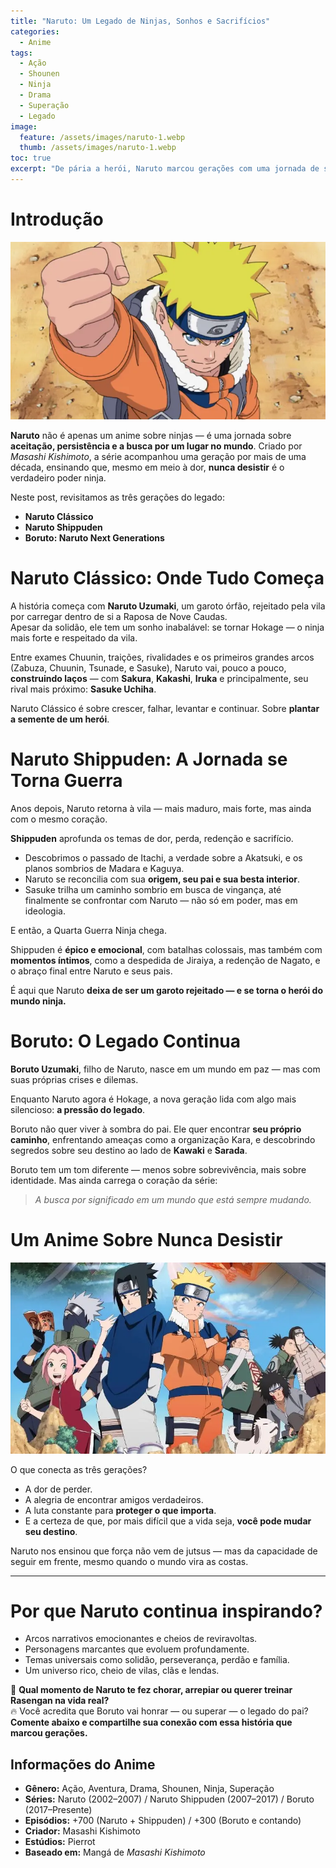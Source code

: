 ```yaml
---
title: "Naruto: Um Legado de Ninjas, Sonhos e Sacrifícios"
categories:
  - Anime
tags:
  - Ação
  - Shounen
  - Ninja
  - Drama
  - Superação
  - Legado
image:
  feature: /assets/images/naruto-1.webp
  thumb: /assets/images/naruto-1.webp
toc: true
excerpt: "De pária a herói, Naruto marcou gerações com uma jornada de superação, amizade e dor. Um anime sobre ninjas que vai muito além das lutas, explorando o que significa nunca desistir — e carregar o peso do legado."
---
```


# Introdução

![Naruto Uzumaki sorrindo com a bandana de Konoha, ao lado de Sasuke e Sakura, ainda crianças.](/assets/images/naruto-1.webp)

**Naruto** não é apenas um anime sobre ninjas — é uma jornada sobre **aceitação, persistência e a busca por um lugar no mundo**. Criado por *Masashi Kishimoto*, a série acompanhou uma geração por mais de uma década, ensinando que, mesmo em meio à dor, **nunca desistir** é o verdadeiro poder ninja.

Neste post, revisitamos as três gerações do legado:  
- **Naruto Clássico**  
- **Naruto Shippuden**  
- **Boruto: Naruto Next Generations**

# Naruto Clássico: Onde Tudo Começa

A história começa com **Naruto Uzumaki**, um garoto órfão, rejeitado pela vila por carregar dentro de si a Raposa de Nove Caudas.  
Apesar da solidão, ele tem um sonho inabalável: se tornar Hokage — o ninja mais forte e respeitado da vila.

Entre exames Chuunin, traições, rivalidades e os primeiros grandes arcos (Zabuza, Chuunin, Tsunade, e Sasuke), Naruto vai, pouco a pouco, **construindo laços** — com **Sakura**, **Kakashi**, **Iruka** e principalmente, seu rival mais próximo: **Sasuke Uchiha**.

Naruto Clássico é sobre crescer, falhar, levantar e continuar. Sobre **plantar a semente de um herói**.

# Naruto Shippuden: A Jornada se Torna Guerra

Anos depois, Naruto retorna à vila — mais maduro, mais forte, mas ainda com o mesmo coração.

**Shippuden** aprofunda os temas de dor, perda, redenção e sacrifício.  
- Descobrimos o passado de Itachi, a verdade sobre a Akatsuki, e os planos sombrios de Madara e Kaguya.  
- Naruto se reconcilia com sua **origem, seu pai e sua besta interior**.  
- Sasuke trilha um caminho sombrio em busca de vingança, até finalmente se confrontar com Naruto — não só em poder, mas em ideologia.

E então, a Quarta Guerra Ninja chega.

Shippuden é **épico e emocional**, com batalhas colossais, mas também com **momentos íntimos**, como a despedida de Jiraiya, a redenção de Nagato, e o abraço final entre Naruto e seus pais.

É aqui que Naruto **deixa de ser um garoto rejeitado — e se torna o herói do mundo ninja.**

# Boruto: O Legado Continua

**Boruto Uzumaki**, filho de Naruto, nasce em um mundo em paz — mas com suas próprias crises e dilemas.

Enquanto Naruto agora é Hokage, a nova geração lida com algo mais silencioso: **a pressão do legado**.

Boruto não quer viver à sombra do pai. Ele quer encontrar **seu próprio caminho**, enfrentando ameaças como a organização Kara, e descobrindo segredos sobre seu destino ao lado de **Kawaki** e **Sarada**.

Boruto tem um tom diferente — menos sobre sobrevivência, mais sobre identidade. Mas ainda carrega o coração da série:  
> *A busca por significado em um mundo que está sempre mudando.*

# Um Anime Sobre Nunca Desistir

![Naruto, agora adolescente, em modo Sábio, cercado por chakra e determinação.](/assets/images/naruto-2.webp)

O que conecta as três gerações?

- A dor de perder.  
- A alegria de encontrar amigos verdadeiros.  
- A luta constante para **proteger o que importa**.  
- E a certeza de que, por mais difícil que a vida seja, **você pode mudar seu destino**.

Naruto nos ensinou que força não vem de jutsus — mas da capacidade de seguir em frente, mesmo quando o mundo vira as costas.

---

# Por que Naruto continua inspirando?

- Arcos narrativos emocionantes e cheios de reviravoltas.  
- Personagens marcantes que evoluem profundamente.  
- Temas universais como solidão, perseverança, perdão e família.  
- Um universo rico, cheio de vilas, clãs e lendas.

🍥 **Qual momento de Naruto te fez chorar, arrepiar ou querer treinar Rasengan na vida real?**  
🔥 Você acredita que Boruto vai honrar — ou superar — o legado do pai?  
**Comente abaixo e compartilhe sua conexão com essa história que marcou gerações.**

## Informações do Anime

- **Gênero:** Ação, Aventura, Drama, Shounen, Ninja, Superação  
- **Séries:** Naruto (2002–2007) / Naruto Shippuden (2007–2017) / Boruto (2017–Presente)  
- **Episódios:** +700 (Naruto + Shippuden) / +300 (Boruto e contando)  
- **Criador:** Masashi Kishimoto  
- **Estúdios:** Pierrot  
- **Baseado em:** Mangá de *Masashi Kishimoto*
